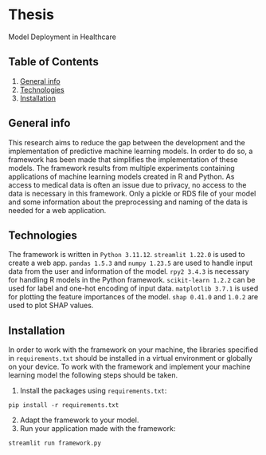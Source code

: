# Thesis 
Model Deployment in Healthcare

## Table of Contents
1. [General info](#general-info)
2. [Technologies](#technologies)
3. [Installation](#installation)

## General info
This research aims to reduce the gap between the development and the implementation of predictive machine learning models. In order to do so, a framework has been made that simplifies the implementation of these models. The framework results from multiple experiments containing applications of machine learning models created in R and Python. As access to medical data is often an issue due to privacy, no access to the data is necessary in this framework. Only a pickle or RDS file of your model and some information about the preprocessing and naming of the data is needed for a web application. 

## Technologies
The framework is written in `Python 3.11.12`. `streamlit 1.22.0` is used to create a web app. `pandas 1.5.3` and `numpy 1.23.5` are used to handle input data from the user and information of the model. `rpy2 3.4.3` is necessary for handling R models in the Python framework. `scikit-learn 1.2.2` can be used for label and one-hot encoding of input data. `matplotlib 3.7.1` is used for plotting the feature importances of the model. `shap 0.41.0` and `1.0.2` are used to plot SHAP values. 

## Installation
In order to work with the framework on your machine, the libraries specified in `requirements.txt` should be installed in a virtual environment or globally on your device. To work with the framework and implement your machine learning model the following steps should be taken. 
1.  Install the packages using `requirements.txt`:
```
pip install -r requirements.txt
```
2. Adapt the framework to your model.
3. Run your application made with the framework:
```
streamlit run framework.py
```
